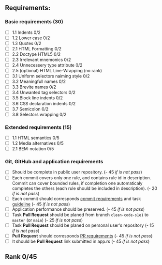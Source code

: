 ## Requirements:

<!--  complete: &#09989;
      incomplete: &#10071;
      unperform: &#10060;
      note: &#08505;
      ## Unperformed and incomplete items:
-->

### Basic requirements (**30**)
  - [ ] 1.1 Indents 0/2
  - [ ] 1.2 Lower case 0/2
  - [ ] 1.3 Quotes 0/2
  - [ ] 2.1 HTML Formatting 0/2
  - [ ] 2.2 Doctype HTML5 0/2
  - [ ] 2.3 Irrelevant mnemonics 0/2
  - [ ] 2.4 Unnecessery type attribute 0/2
  - [ ] 2.5 (optional) HTML Line-Wrapping (no rank)
  - [ ] 3.1 Uniform selectors naiming style 0/2
  - [ ] 3.2 Meaningfull names 0/2
  - [ ] 3.3 Brevite names 0/2
  - [ ] 3.4 Unwanted tag selectors 0/2
  - [ ] 3.5 Block line indents 0/2
  - [ ] 3.6 CSS declaration indents 0/2
  - [ ] 3.7 Semicolon 0/2
  - [ ] 3.8 Selectors wrapping 0/2

### Extended requirements (**15**)
  - [ ] 1.1 HTML semantics 0/5
  - [ ] 1.2 Media alternatives 0/5
  - [ ] 2.1 BEM-notation 0/5

### Git, GitHub and application requirements
  - [ ] Should be complete in public user repository. (- 45 *if is not pass*)
  - [ ] Each commit covers only one rule, and contains rule id in description. Commit can cover bounded rules, if completion one automaticaly completes the others (each rule should be included in description). (- 20 *if is not pass*)
  - [ ] Each commit should corresponds [commit requirements](https://docs.rs.school/#/git-convention?id=%d0%a2%d1%80%d0%b5%d0%b1%d0%be%d0%b2%d0%b0%d0%bd%d0%b8%d1%8f-%d0%ba-%d0%b8%d0%bc%d0%b5%d0%bd%d0%b0%d0%bc-%d0%ba%d0%be%d0%bc%d0%bc%d0%b8%d1%82%d0%be%d0%b2) and task [guideline](https://github.com/rolling-scopes-school/tasks/blob/master/stage1/modules/clean-code/clean-code-s1e1.md#%D1%80%D0%B5%D0%BA%D0%BE%D0%BC%D0%B5%D0%BD%D0%B4%D0%B0%D1%86%D0%B8%D0%B8) (- 45 *if is not pass*)
  - [ ] Application performance should be preserved. (- 45 *if is not pass*)
  - [ ] Task **Pull Request** should be planed from branch `clean-code-s1e1` to `master` (or `main`) (- 25 *if is not pass*)
  - [ ] Task **Pull Request** should be planed on personal user's repository (- 15 *if is not pass*)
  - [ ] **Pull Request** should corresponds [PR requirements](https://docs.rs.school/#/pull-request-review-process?id=%d0%a2%d1%80%d0%b5%d0%b1%d0%be%d0%b2%d0%b0%d0%bd%d0%b8%d1%8f-%d0%ba-pull-request-pr) (- 45 *if is not pass*)
  - [ ] It should be **Pull Request** link submitted in app.rs (- 45 *if is not pass*)

## Rank 0/45

<!--
## Note:
    - If you fix some of issues, please contact me at [telegram](https://t.me/nduchin) or [discord](https://discordapp.com/users/nduchin)
    - Full review you can find at [Github](https://github.com/nduchin/RSSchool-cross-check)
-->